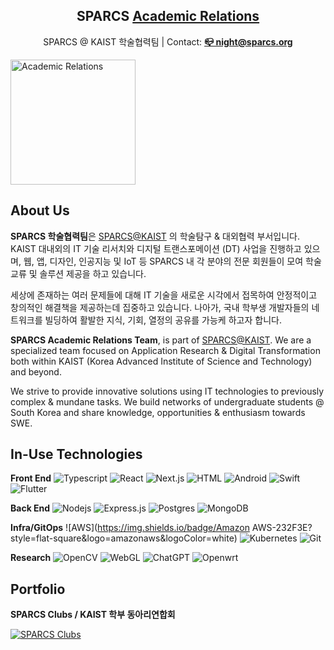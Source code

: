 <h2 align="center">
        <b>SPARCS <a target="_blank" href="https://sparcs.org">Academic Relations</a></b>
</h2>
<p align="center">
  SPARCS @ KAIST 학술협력팀 | Contact: <a target="_blank" href="mailto:night@sparcs.org"><b>📪 night@sparcs.org</b></a>
</p>

<a href="https://sparcs.org" style="width: 100%">
  <img align="center" width="200px" height="200px" src="https://academic-relations-public.s3.ap-northeast-2.amazonaws.com/ar.png" alt="Academic Relations" />
</a>
 
<br/>

 <!-- About Section -->
## About Us

**SPARCS 학술협력팀**은 [SPARCS@KAIST](https://github.com/sparcs-kaist) 의 학술탐구 & 대외협력 부서입니다.
KAIST 대내외의 IT 기술 리서치와 디지털 트랜스포메이션 (DT) 사업을 진행하고 있으며, 웹, 앱, 디자인, 인공지능 및 IoT 등 SPARCS 내 각 분야의 전문 회원들이 모여 학술 교류 및 솔루션 제공을 하고 있습니다.

세상에 존재하는 여러 문제들에 대해 IT 기술을 새로운 시각에서 접목하여 안정적이고 창의적인 해결책을 제공하는데 집중하고 있습니다. 나아가, 국내 학부생 개발자들의 네트워크를 빌딩하여 활발한 지식, 기회, 열정의 공유를 가능케 하고자 합니다.


**SPARCS Academic Relations Team**, is part of [SPARCS@KAIST](https://github.com/sparcs-kaist).
We are a specialized team focused on Application Research & Digital Transformation both within KAIST (Korea Advanced Institute of Science and Technology) and beyond.

We strive to provide innovative solutions using IT technologies to previously complex & mundane tasks. We build networks of undergraduate students @ South Korea and share knowledge, opportunities & enthusiasm towards SWE.



 <!-- Technologies Section -->
## In-Use Technologies

**Front End**
![Typescript](https://img.shields.io/badge/Typescript-007acc?style=for-the-badge&labelColor=black&logo=typescript&logoColor=007acc)
![React](https://img.shields.io/badge/-React-61DBFB?style=for-the-badge&labelColor=black&logo=react&logoColor=61DBFB)
![Next.js](https://img.shields.io/badge/next.js-000000?style=for-the-badge&logo=nextdotjs&logoColor=white)
![HTML](https://img.shields.io/badge/HTML5-E34F26?style=for-the-badge&logo=html5&logoColor=white)
![Android](https://img.shields.io/badge/Android-3DDC84?style=flat-square&logo=android&logoColor=white)
![Swift](https://img.shields.io/badge/Swift-F05138?style=flat-square&logo=Swift&logoColor=white)
![Flutter](https://img.shields.io/badge/Flutter-02569B?style=flat-square&logo=flutter&logoColor=white)

**Back End**
![Nodejs](https://img.shields.io/badge/Nodejs-3C873A?style=for-the-badge&labelColor=black&logo=node.js&logoColor=3C873A)
![Express.js](https://img.shields.io/badge/Express.js-000000?style=for-the-badge&logo=express&logoColor=white)
![Postgres](https://img.shields.io/badge/postgres-%23316192.svg?style=for-the-badge&logo=postgresql&logoColor=white)
![MongoDB](https://img.shields.io/badge/MongoDB-%234ea94b.svg?style=for-the-badge&logo=mongodb&logoColor=white)

**Infra/GitOps**
![AWS](https://img.shields.io/badge/Amazon AWS-232F3E?style=flat-square&logo=amazonaws&logoColor=white)
![Kubernetes](https://img.shields.io/badge/kubernetes-%23326ce5.svg?style=for-the-badge&logo=kubernetes&logoColor=white)
![Git](https://img.shields.io/badge/git-%23F05033.svg?style=for-the-badge&logo=git&logoColor=white)

**Research**
![OpenCV](https://img.shields.io/badge/opencv-%23white.svg?style=for-the-badge&logo=opencv&logoColor=white)
![WebGL](https://img.shields.io/badge/WebGL-990000?logo=webgl&logoColor=white&style=for-the-badge)
![ChatGPT](https://img.shields.io/badge/chatGPT-74aa9c?style=for-the-badge&logo=openai&logoColor=white)
![Openwrt](https://img.shields.io/badge/OpenWRT-00B5E2?style=for-the-badge&logo=OpenWrt&logoColor=white)



## Portfolio

**SPARCS Clubs / KAIST 학부 동아리연합회**

[![SPARCS Clubs](https://github-readme-stats.vercel.app/api/pin/?username=academic-relations&repo=ar-002-clubs&border_color=7F3FBF&bg_color=0D1117&title_color=C9D1D9&text_color=8B949E&icon_color=7F3FBF)](https://github.com/academic-relations/ar-002-clubs)

